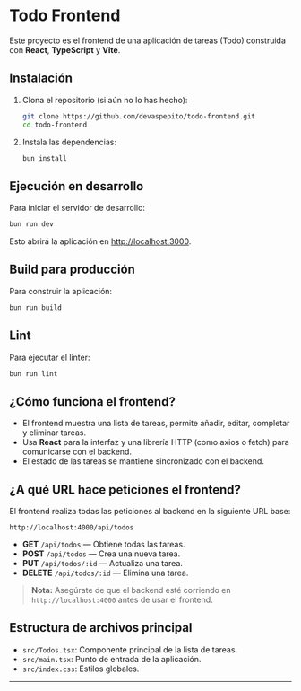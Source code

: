 # Todo Frontend

Este proyecto es el frontend de una aplicación de tareas (Todo) construida con **React**, **TypeScript** y **Vite**.

## Instalación

1. Clona el repositorio (si aún no lo has hecho):

   ```bash
   git clone https://github.com/devaspepito/todo-frontend.git
   cd todo-frontend
   ```

2. Instala las dependencias:

   ```bash
   bun install
   ```

## Ejecución en desarrollo

Para iniciar el servidor de desarrollo:

```bash
bun run dev

```

Esto abrirá la aplicación en [http://localhost:3000](http://localhost:3000).

## Build para producción

Para construir la aplicación:

```bash
bun run build

```

## Lint

Para ejecutar el linter:

```bash
bun run lint
```

## ¿Cómo funciona el frontend?

- El frontend muestra una lista de tareas, permite añadir, editar, completar y eliminar tareas.
- Usa **React** para la interfaz y una librería HTTP (como axios o fetch) para comunicarse con el backend.
- El estado de las tareas se mantiene sincronizado con el backend.

## ¿A qué URL hace peticiones el frontend?

El frontend realiza todas las peticiones al backend en la siguiente URL base:

```
http://localhost:4000/api/todos
```

- **GET** `/api/todos` — Obtiene todas las tareas.
- **POST** `/api/todos` — Crea una nueva tarea.
- **PUT** `/api/todos/:id` — Actualiza una tarea.
- **DELETE** `/api/todos/:id` — Elimina una tarea.

> **Nota:** Asegúrate de que el backend esté corriendo en `http://localhost:4000` antes de usar el frontend.

## Estructura de archivos principal

- `src/Todos.tsx`: Componente principal de la lista de tareas.
- `src/main.tsx`: Punto de entrada de la aplicación.
- `src/index.css`: Estilos globales.

---
